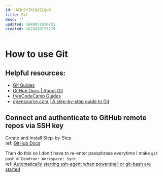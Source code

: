 ```yaml
---
id: H43H7VIbIQdZLQwB
title: Git
desc: ''
updated: 1640871930731
created: 1625430775779
---
```

# How to use Git

## Helpful resources:
 
- [Git Guides](https://github.com/git-guides/)
- [GitHub Docs | About Git](https://docs.github.com/en/get-started/using-git/about-git)
- [freeCodeCamp Guides](https://www.freecodecamp.org/news/learn-the-basics-of-git-in-under-10-minutes-da548267cc91/)
- [opensource.com | A step-by-step guide to Git](https://opensource.com/article/18/1/step-step-guide-git)

## Connect and authenticate to GitHub remote repos via SSH key

Create and Install Step-by-Step  
ref: [GitHub Docs](https://docs.github.com/en/github/authenticating-to-github/connecting-to-github-with-ssh/about-ssh)

Then do this so I don't have to re-enter passphrase everytime I make `git push` or `Dendron: Workspace: Sync`  
ref: [Automatically starting ssh-agent when powershell or git-bash are started](https://dmtavt.com/post/2020-08-03-ssh-agent-powershell/)

